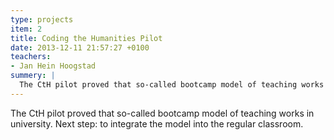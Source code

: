 ```yaml
---
type: projects
item: 2
title: Coding the Humanities Pilot
date: 2013-12-11 21:57:27 +0100
teachers: 
- Jan Hein Hoogstad
summery: | 
  The CtH pilot proved that so-called bootcamp model of teaching works in university. Next step: to integrate the model into the regular classroom.
---
```

The CtH pilot proved that so-called bootcamp model of teaching works in university. Next step: to integrate the model into the regular classroom.